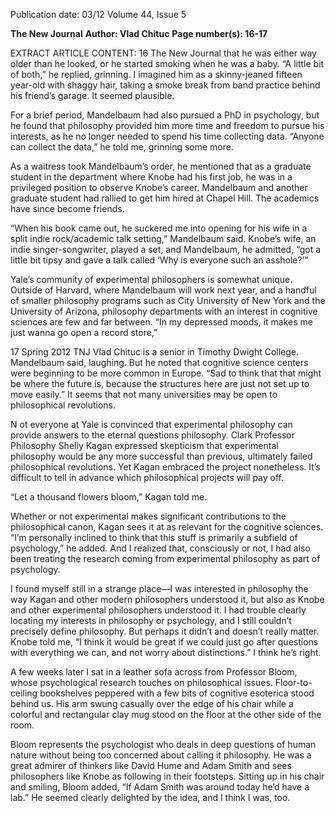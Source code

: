 Publication date: 03/12
Volume 44, Issue 5

**The New Journal**
**Author: Vlad Chituc**
**Page number(s): 16-17**

EXTRACT ARTICLE CONTENT:
16
The New Journal
that he was either way older than he 
looked, or he started smoking when 
he was a baby. “A little bit of both,” 
he replied, grinning. I imagined him as 
a skinny-jeaned fifteen year-old with 
shaggy hair, taking a smoke break 
from band practice behind his friend’s 
garage. It seemed plausible.

For a brief period, Mandelbaum 
had also pursued a PhD in psychology, 
but he found that philosophy provided 
him more time and freedom to pursue 
his interests, as he no longer needed 
to spend his time collecting data. 
“Anyone can collect the data,” he told 
me, grinning some more.

As a waitress took Mandelbaum’s 
order, he mentioned that as a graduate 
student in the department where 
Knobe had his first job, he was in 
a privileged position to observe 
Knobe’s career. Mandelbaum and 
another graduate student had rallied 
to get him hired at Chapel Hill. The 
academics have since become friends.

“When his book came out, he 
suckered me into opening for his wife 
in a split indie rock/academic talk 
setting,” Mandelbaum said. Knobe’s 
wife, 
an 
indie 
singer-songwriter, 
played a set, and Mandelbaum, he 
admitted, “got a little bit tipsy and 
gave a talk called ‘Why is everyone 
such an asshole?’” 

Yale’s community of experimental 
philosophers is somewhat unique. 
Outside 
of 
Harvard, 
where 
Mandelbaum will work next year, 
and a handful of smaller philosophy 
programs such as City University 
of New York and the University of 
Arizona, 
philosophy 
departments 
with an interest in cognitive sciences 
are few and far between. “In my 
depressed moods, it makes me just 
wanna go open a record store,” 


17
Spring 2012
TNJ
Vlad Chituc is a senior in 
Timothy Dwight College.
Mandelbaum said, laughing. But he 
noted that cognitive science centers 
were beginning to be more common 
in Europe. “Sad to think that that 
might be where the future is, because 
the structures here are just not set 
up to move easily.” It seems that not 
many universities may be open to 
philosophical revolutions.

N
ot everyone at Yale is convinced 
that experimental philosophy 
can provide answers to the eternal 
questions 
philosophy. 
Clark 
Professor 
Philosophy 
Shelly 
Kagan expressed skepticism that 
experimental philosophy would be 
any more successful than previous, 
ultimately 
failed 
philosophical 
revolutions. Yet Kagan embraced the 
project nonetheless. It’s difficult to 
tell in advance which philosophical 
projects will pay off. 

“Let a thousand flowers bloom,” 
Kagan told me. 

Whether or not experimental 
makes 
significant 
contributions to the philosophical 
canon, Kagan sees it at as relevant for 
the cognitive sciences. “I’m personally 
inclined to think that this stuff is 
primarily a subfield of psychology,” he 
added. And I realized that, consciously 
or not, I had also been treating the 
research coming from experimental 
philosophy as part of psychology. 

I found myself still in a strange 
place—I was interested in philosophy 
the way Kagan and other modern 
philosophers understood it, but also 
as Knobe and other experimental 
philosophers understood it. I had 
trouble clearly locating my interests in 
philosophy or psychology, and I still 
couldn’t precisely define philosophy. 
But perhaps it didn’t and doesn’t really 
matter. Knobe told me, “I think it 
would be great if we could just go after 
questions with everything we can, and 
not worry about distinctions.” I think 
he’s right.

A few weeks later I sat in a leather 
sofa across from Professor Bloom, 
whose psychological research touches 
on philosophical issues. Floor-to-
ceiling bookshelves peppered with a 
few bits of cognitive esoterica stood 
behind us. His arm swung casually 
over the edge of his chair while a 
colorful and rectangular clay mug 
stood on the floor at the other side of 
the room. 

Bloom 
represents 
the 
psychologist who deals in deep 
questions of human nature without 
being too concerned about calling it 
philosophy. He was a great admirer of 
thinkers like David Hume and Adam 
Smith and sees philosophers like 
Knobe as following in their footsteps. 
Sitting up in his chair and smiling, 
Bloom added, “If Ada­m Smith was 
around today he’d have a lab.” He 
seemed clearly delighted by the idea, 
and I think I was, too.